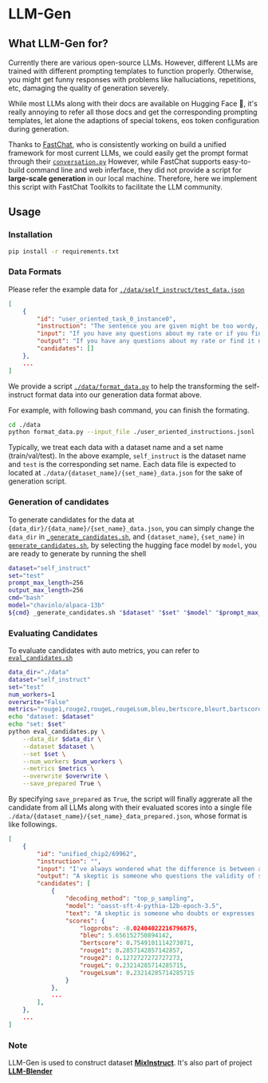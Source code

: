 # LLM-Gen

## What LLM-Gen for?
Currently there are various open-source LLMs. However, different LLMs are trained with different prompting templates to function properly. 
Otherwise, you might get funny responses with problems like halluciations, repetitions, etc, damaging the quality of generation severely.

While most LLMs along with their docs are available on Hugging Face 🤗, it's really annoying to refer all those docs and get the corresponding prompting templates, 
let alone the adaptions of special tokens, eos token configuration during generation. 

Thanks to [FastChat](https://github.com/lm-sys/FastChat), who is consistently working on build a unified framework for 
most current LLMs, we could easily get the prompt format through their [`conversation.py`](https://github.com/lm-sys/FastChat/blob/main/fastchat/conversation.py)
However, while FastChat supports easy-to-build command line and web inferface, they did not provide a script 
for **large-scale generation** in our local machine. Therefore, here we implement this script with FastChat Toolkits to 
facilitate the LLM community.

## Usage

### Installation
```bash
pip install -r requirements.txt
```
### Data Formats

Please refer the example data for [`./data/self_instruct/test_data.json`](./data/self_instruct/test_data.json)
```json
[
    {
        "id": "user_oriented_task_0_instance0",
        "instruction": "The sentence you are given might be too wordy, complicated, or unclear. Rewrite the sentence and make your writing clearer by keeping it concise. Whenever possible, break complex sentences into multiple sentences and eliminate unnecessary words.",
        "input": "If you have any questions about my rate or if you find it necessary to increase or decrease the scope for this project, please let me know.",
        "output": "If you have any questions about my rate or find it necessary to increase or decrease this project's scope, please let me know.",
        "candidates": []
    },
    ...
]
```
We provide a script [`./data/format_data.py`](./data/format_data.py) to help the transforming the self-instruct format data into our generation data format above.

For example, with following bash command, you can finish the formating.
```bash
cd ./data
python format_data.py --input_file ./user_oriented_instructions.jsonl --output_file ./self_instruct/test_data.json
```

Typically, we treat each data with a dataset name and a set name (train/val/test). In the above example, `self_instruct` is the dataset name and `test` is the corresponding set name.
Each data file is expected to located at `./data/{dataset_name}/{set_name}_data.json` for the sake of generation script.

### Generation of candidates
To generate candidates for the data at `{data_dir}/{data_name}/{set_name}_data.json`, you can simply change the `data_dir` in [`_generate_candidates.sh`](./_generate_candidates.sh), 
and `{dataset_name}`, `{set_name}` in [`generate_candidates.sh`](./generate_candidates.sh), by selecting the hugging face model by `model`, you are ready to generate by running the shell
```bash
dataset="self_instruct"
set="test"
prompt_max_length=256
output_max_length=256
cmd="bash"
model="chavinlo/alpaca-13b"
${cmd} _generate_candidates.sh "$dataset" "$set" "$model" "$prompt_max_length" "$output_max_length"
```

### Evaluating Candidates

To evaluate candidates with auto metrics, you can refer to [`eval_candidates.sh`](./eval_candidates.sh)

```bash
data_dir="./data"
dataset="self_instruct"
set="test"
num_workers=1
overwrite="False"
metrics="rouge1,rouge2,rougeL,rougeLsum,bleu,bertscore,bleurt,bartscore"
echo "dataset: $dataset"
echo "set: $set"
python eval_candidates.py \
    --data_dir $data_dir \
    --dataset $dataset \
    --set $set \
    --num_workers $num_workers \
    --metrics $metrics \
    --overwrite $overwrite \
    --save_prepared True \
```

By specifying `save_prepared` as `True`, the script will finally aggrerate all the candidate from all LLMs along with their evaluated scores into a single file
`./data/{dataset_name}/{set_name}_data_prepared.json`, whose format is like followings.
```json
[
    {
        "id": "unified_chip2/69962",
        "instruction": "",
        "input": "I've always wondered what the difference is between a skeptic and a denier.",
        "output": "A skeptic is someone who questions the validity of something, while a denier is someone who outright rejects something without evidence or reason.",
        "candidates": [
            {
                "decoding_method": "top_p_sampling",
                "model": "oasst-sft-4-pythia-12b-epoch-3.5",
                "text": "A skeptic is someone who doubts or expresses ...",
                "scores": {
                    "logprobs": -0.02404022216796875,
                    "bleu": 5.656152750894142,
                    "bertscore": 0.7549101114273071,
                    "rouge1": 0.2857142857142857,
                    "rouge2": 0.1272727272727273,
                    "rougeL": 0.23214285714285715,
                    "rougeLsum": 0.23214285714285715
                }
            },
            ...
        ],
    },
    ...
]
```

### Note
LLM-Gen is used to construct dataset [**MixInstruct**](https://huggingface.co/datasets/llm-blender/mix-instruct). 
It's also part of project [**LLM-Blender**](https://github.com/yuchenlin/LLM-Blender)